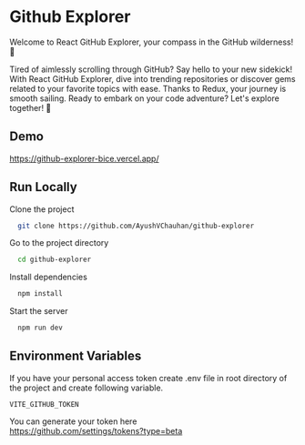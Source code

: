 
# Github Explorer

Welcome to React GitHub Explorer, your compass in the GitHub wilderness! 🌟

Tired of aimlessly scrolling through GitHub? Say hello to your new sidekick! With React GitHub Explorer, dive into trending repositories or discover gems related to your favorite topics with ease. Thanks to Redux, your journey is smooth sailing. Ready to embark on your code adventure? Let's explore together! 🚀


## Demo

https://github-explorer-bice.vercel.app/

## Run Locally

Clone the project

```bash
  git clone https://github.com/AyushVChauhan/github-explorer
```

Go to the project directory

```bash
  cd github-explorer
```

Install dependencies

```bash
  npm install
```

Start the server

```bash
  npm run dev
```
## Environment Variables

If you have your personal access token
create .env file in root directory of the project and create following variable.

`VITE_GITHUB_TOKEN`

You can generate your token here \
https://github.com/settings/tokens?type=beta